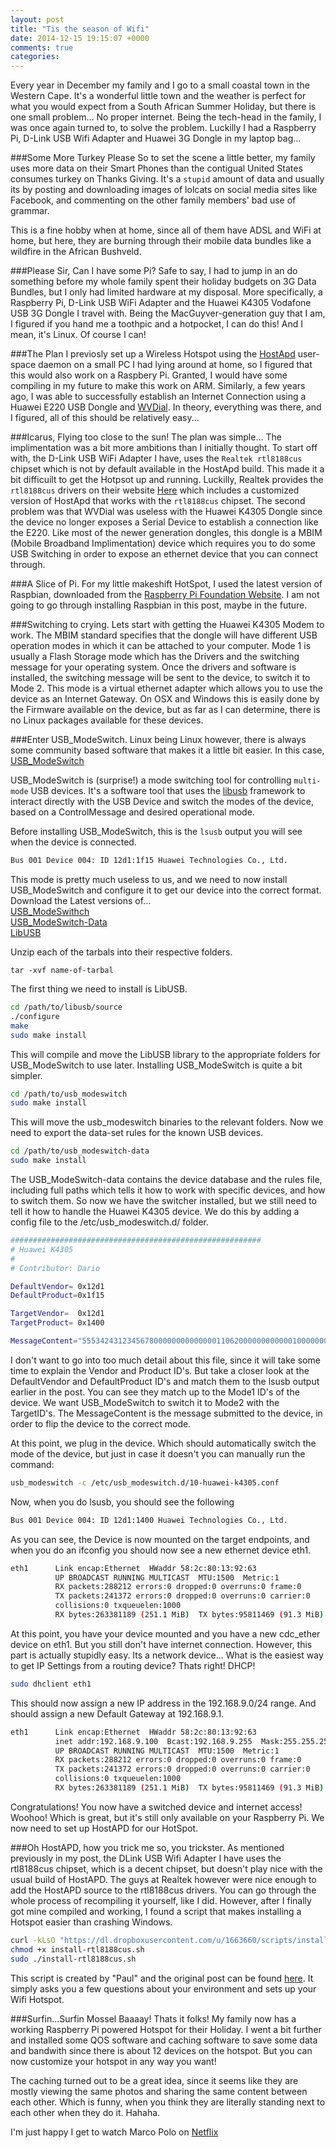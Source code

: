 ```yaml
---
layout: post
title: "Tis the season of Wifi"
date: 2014-12-15 19:15:07 +0000
comments: true
categories: 
---
```

Every year in December my family and I go to a small coastal town in the Western Cape. It's a wonderful little town and the weather is perfect for what you would expect from a South African Summer Holiday, but there is one small problem... No proper internet. Being the tech-head in the family, I was once again turned to, to solve the problem. Luckilly I had a Raspberry Pi, D-Link USB Wifi Adapter and Huawei 3G Dongle in my laptop bag... 

<!--more--> 
###Some More Turkey Please
So to set the scene a little better, my family uses more data on their Smart Phones than the contigual United States consumes turkey on Thanks Giving. It's a `stupid` amount of data and usually its by posting and downloading images of lolcats on social media sites like Facebook, and commenting on the other family members' bad use of grammar. 

This is a fine hobby when at home, since all of them have ADSL and WiFi at home, but here, they are burning through their mobile data bundles like a wildfire in the African Bushveld. 

###Please Sir, Can I have some Pi? 
Safe to say, I had to jump in an do something before my whole family spent their holiday budgets on 3G Data Bundles, but I only had limited hardware at my disposal. More specifically, a Raspberry Pi, D-Link USB WiFi Adapter and the Huawei K4305 Vodafone USB 3G Dongle I travel with. Being the MacGuyver-generation guy that I am, I figured if you hand me a toothpic and a hotpocket, I can do this! And I mean, it's Linux. Of course I can!

###The Plan
I previosly set up a Wireless Hotspot using the [HostApd](http://w1.fi/hostapd/) user-space daemon on a small PC I had lying around at home, so I figured that this would also work on a Raspbery Pi. Granted, I would have some compiling in my future to make this work on ARM. Similarly, a few years ago, I was able to successfully establish an Internet Connection using a Huawei E220 USB Dongle and [WVDial](http://en.wikipedia.org/wiki/WvDial). In theory, everything was there, and I figured, all of this should be relatively easy... 

###Icarus, Flying too close to the sun!
The plan was simple... The implimentation was a bit more ambitions than I initially thought. To start off with, the D-Link USB WiFi Adapter I have, uses the `Realtek rtl8188cus` chipset which is not by default available in the HostApd build. This made it a bit difficuilt to get the Hotpsot up and running. Luckilly, Realtek provides the `rtl8188cus` drivers on their website [Here](http://www.realtek.com/downloads/downloadsView.aspx?Langid=1&PFid=48&Level=5&Conn=4&ProdID=274&DownTypeID=3&GetDown=false&Downloads=true#2742) which includes a customized version of HostApd that works with the `rtl8188cus` chipset. The second problem was that WVDial was useless with the Huawei K4305 Dongle since the device no longer exposes a Serial Device to establish a connection like the E220. Like most of the newer generation dongles, this dongle is a MBIM (Mobile Broadband Implimentation) device which requires you to do some USB Switching in order to expose an ethernet device that you can connect through.

###A Slice of Pi. 
For my little makeshift HotSpot, I used the latest version of Raspbian, downloaded from the [Raspberry Pi Foundation Website](http://www.raspberrypi.org/downloads/). I am not going to go through installing Raspbian in this post, maybe in the future.  

###Switching to crying. 
Lets start with getting the Huawei K4305 Modem to work. The MBIM standard specifies that the dongle will have different USB operation modes in which it can be attached to your computer. Mode 1 is usually a Flash Storage mode which has the Drivers and the switching message for your operating system. Once the drivers and software is installed, the switching message will be sent to the device, to switch it to Mode 2. This mode is a virtual ethernet adapter which allows you to use the device as an Internet Gateway. On OSX and Windows this is easily done by the Firmware available on the device, but as far as I can determine, there is no Linux packages available for these devices. 

###Enter USB_ModeSwitch.
Linux being Linux however, there is always some community based software that makes it a little bit easier. In this case, [USB_ModeSwitch](http://www.draisberghof.de/usb_modeswitch/) 

USB_ModeSwitch is (surprise!) a mode switching tool for controlling `multi-mode` USB devices. It's a software tool that uses the [libusb](http://www.libusb.org/) framework to interact directly with the USB Device and switch the modes of the device, based on a ControlMessage and desired operational mode. 

Before installing USB_ModeSwitch, this is the `lsusb` output you will see when the device is connected. 
``` bash lsusb
Bus 001 Device 004: ID 12d1:1f15 Huawei Technologies Co., Ltd.
```

This mode is pretty much useless to us, and we need to now install USB_ModeSwitch and configure it to get our device into the correct format.  
Download the Latest versions of...  
[USB_ModeSwithch](http://www.draisberghof.de/usb_modeswitch/#download)  
[USB_ModeSwitch-Data](http://www.draisberghof.de/usb_modeswitch/#download)  
[LibUSB](http://www.libusb.org/)  

Unzip each of the tarbals into their respective folders. 
```
tar -xvf name-of-tarbal
```

The first thing we need to install is LibUSB.
``` bash Compile LibUSB
cd /path/to/libusb/source
./configure
make
sudo make install
```

This will compile and move the LibUSB library to the appropriate folders for USB_ModeSwitch to use later. Installing USB_ModeSwitch is quite a bit simpler.  
``` bash Install USB_ModeSwitch
cd /path/to/usb_modeswitch
sudo make install
```

This will move the usb_modeswitch binaries to the relevant folders. Now we need to export the data-set rules for the known USB devices. 
``` bash Install USB_ModeSwitch Data
cd /path/to/usb_modeswitch-data
sudo make install
```

The USB_ModeSwitch-data contains the device database and the rules file, including full paths which tells it how to work with specific devices, and how to switch them. So now we have the switcher installed, but we still need to tell it how to handle the Huawei K4305 device. We do this by adding a config file to the /etc/usb_modeswitch.d/ folder. 

``` bash /etc/usb_modeswitch.d/10-huawei-k4305.conf
########################################################
# Huawei K4305
#
# Contributor: Dario

DefaultVendor= 0x12d1
DefaultProduct=0x1f15

TargetVendor=  0x12d1
TargetProduct= 0x1400

MessageContent="55534243123456780000000000000011062000000000000100000000000000"
```

I don't want to go into too much detail about this file, since it will take some time to explain the Vendor and Product ID's. But take a closer look at the DefaultVendor and DefaultProduct ID's and match them to the lsusb output earlier in the post. You can see they match up to the Mode1 ID's of the device. We want USB_ModeSwitch to switch it to Mode2 with the TargetID's. The MessageContent is the message submitted to the device, in order to flip the device to the correct mode. 

At this point, we plug in the device. Which should automatically switch the mode of the device, but just in case it doesn't you can manually run the command: 

``` bash USB_ModeSwitch Device
usb_modeswitch -c /etc/usb_modeswitch.d/10-huawei-k4305.conf
```

Now, when you do lsusb, you should see the following
``` bash lsusb
Bus 001 Device 004: ID 12d1:1400 Huawei Technologies Co., Ltd.
```

As you can see, the Device is now mounted on the target endpoints, and when you do an ifconfig you should now see a new ethernet device eth1.
``` bash ifconfig output
eth1      Link encap:Ethernet  HWaddr 58:2c:80:13:92:63  
          UP BROADCAST RUNNING MULTICAST  MTU:1500  Metric:1
          RX packets:288212 errors:0 dropped:0 overruns:0 frame:0
          TX packets:241372 errors:0 dropped:0 overruns:0 carrier:0
          collisions:0 txqueuelen:1000 
          RX bytes:263381189 (251.1 MiB)  TX bytes:95811469 (91.3 MiB)
```

At this point, you have your device mounted and you have a new cdc_ether device on eth1. But you still don't have internet connection. However, this part is actually stupidly easy. Its a network device... What is the easiest way to get IP Settings from a routing device? Thats right! DHCP!
``` bash  Get the Device IP Details
sudo dhclient eth1
```

This should now assign a new IP address in the 192.168.9.0/24 range. And should assign a new Default Gateway at 192.168.9.1. 
``` bash Ifconfig Output
eth1      Link encap:Ethernet  HWaddr 58:2c:80:13:92:63  
          inet addr:192.168.9.100  Bcast:192.168.9.255  Mask:255.255.255.0
          UP BROADCAST RUNNING MULTICAST  MTU:1500  Metric:1
          RX packets:288212 errors:0 dropped:0 overruns:0 frame:0
          TX packets:241372 errors:0 dropped:0 overruns:0 carrier:0
          collisions:0 txqueuelen:1000 
          RX bytes:263381189 (251.1 MiB)  TX bytes:95811469 (91.3 MiB)
```

Congratulations! You now have a switched device and internet access! Woohoo! Which is great, but it's still only available on your Raspberry Pi. We now need to set up HostAPD for our HotSpot. 

###Oh HostAPD, how you trick me so, you trickster. 
As mentioned previously in my post, the DLink USB Wifi Adapter I have uses the rtl8188cus chipset, which is a decent chipset, but doesn't play nice with the usual build of HostAPD. The guys at Realtek however were nice enough to add the HostAPD source to the rtl8188cus drivers. You can go through the whole process of recompiling it yourself, like I did. However, after I finally got mine compiled and working, I found a script that makes installing a Hotspot easier than crashing Windows.

``` bash Download and Install HostAPD
curl -kLsO "https://dl.dropboxusercontent.com/u/1663660/scripts/install-rtl8188cus.sh"
chmod +x install-rtl8188cus.sh
sudo ./install-rtl8188cus.sh
```

This script is created by "Paul" and the original post can be found [here](http://blog.sip2serve.com/post/48899893167/rtl8188-access-point-install-script). It simply asks you a few questions about your environment and sets up your Wifi Hotspot.

###Surfin...Surfin Mossel Baaaay!
Thats it folks! My family now has a working Raspberry Pi powered Hotspot for their Holiday. I went a bit further and installed some QOS software and caching software to save some data and bandwith since there is about 12 devices on the hotspot. But you can now customize your hotspot in any way you want!

The caching turned out to be a great idea, since it seems like they are mostly viewing the same photos and sharing the same content between each other. Which is funny, when you think they are literally standing next to each other when they do it. Hahaha. 

I'm just happy I get to watch Marco Polo on [Netflix](http://www.netflix.com)

